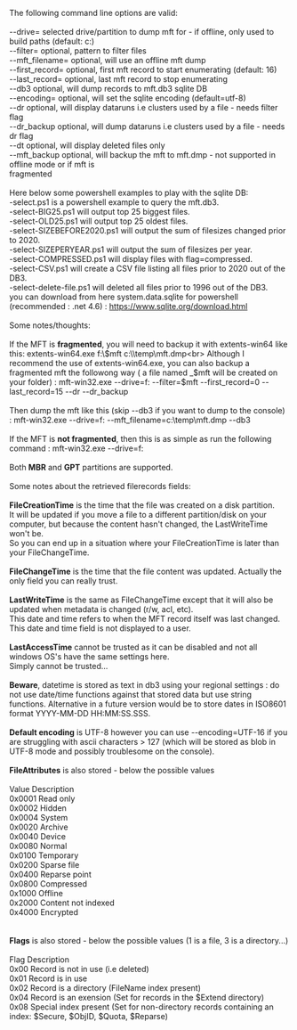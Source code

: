 The following command line options are valid:<br>
<br>
--drive=<string>        selected drive/partition to dump mft for - if offline, only used to build paths (default: c:)<br>
--filter=<string>       optional, pattern to filter files<br>
--mft_filename=<string> optional, will use an offline mft dump<br>
--first_record=<int>    optional, first mft record to start enumerating (default: 16)<br>
--last_record=<int>     optional, last mft record to stop enumerating<br>
--db3                   optional, will dump records to mft.db3 sqlite DB<br>
--encoding=<string>             optional, will set the sqlite encoding (default=utf-8)<br>
--dr                    optional, will display dataruns i.e clusters used by a file - needs filter flag<br>
--dr_backup             optional, will dump dataruns i.e clusters used by a file - needs dr flag<br>
--dt                    optional, will display deleted files only<br>
--mft_backup            optional, will backup the mft to mft.dmp - not supported in offline mode or if mft is<br>
                        fragmented<br>
<br>
Here below some powershell examples to play with the sqlite DB:<br>
-select.ps1 is a powershell example to query the mft.db3.<br>
-select-BIG25.ps1 will output top 25 biggest files.<br>
-select-OLD25.ps1 will output top 25 oldest files.<br>
-select-SIZEBEFORE2020.ps1 will output the sum of filesizes changed prior to 2020.<br>
-select-SIZEPERYEAR.ps1 will output the sum of filesizes per year.<br>
-select-COMPRESSED.ps1 will display files with flag=compressed.<br>
-select-CSV.ps1 will create a CSV file listing all files prior to 2020 out of the DB3.<br>
-select-delete-file.ps1 will deleted all files prior to 1996 out of the DB3.<br>
you can download from here system.data.sqlite for powershell (recommended : .net 4.6) : https://www.sqlite.org/download.html <br>
<br>
Some notes/thoughts:<br>
<br>
If the MFT is <b>fragmented</b>, you will need to backup it with extents-win64 like this: extents-win64.exe f:\\$mft c:\\temp\mft.dmp<br>
Although I recommend the use of extents-win64.exe, you can also backup a fragmented mft the followong way ( a file named _$mft will be created on your folder) : mft-win32.exe --drive=f: --filter=$mft --first_record=0 --last_record=15 --dr --dr_backup<br>
<br>
Then dump the mft like this (skip --db3 if you want to dump to the console) : mft-win32.exe --drive=f: --mft_filename=c:\\temp\mft.dmp --db3 <br>
<br>
If the MFT is <b>not fragmented</b>, then this is as simple as run the following command : mft-win32.exe --drive=f:<br>
<br>
Both <b>MBR</b> and <b>GPT</b> partitions are supported.<br>
<br>
Some notes about the retrieved filerecords fields:<br>
<br>
<b>FileCreationTime</b> is the time that the file was created on a disk partition.<br>
It will be updated if you move a file to a different partition/disk on your computer, but because the content hasn't changed, the LastWriteTime won't be.<br>
So you can end up in a situation where your FileCreationTime is later than your FileChangeTime.<br>
<br>
<b>FileChangeTime</b> is the time that the file content was updated. Actually the only field you can really trust.<br>
<br>
<b>LastWriteTime</b> is the same as FileChangeTime except that it will also be updated when metadata is changed (r/w, acl, etc). <br>
This date and time refers to when the MFT record itself was last changed. This date and time field is not displayed to a user.<br>
<br>
<b>LastAccessTime</b> cannot be trusted as it can be disabled and not all windows OS's have the same settings here.<br>
Simply cannot be trusted...<br>
<br>
<b>Beware</b>, datetime is stored as text in db3 using your regional settings : do not use date/time functions against that stored data but use string functions.
Alternative in a future version would be to store dates in ISO8601 format YYYY-MM-DD HH:MM:SS.SSS.
<br><br>
<b>Default encoding</b> is UTF-8 however you can use --encoding=UTF-16 if you are struggling with ascii characters > 127 (which will be stored as blob in UTF-8 mode and possibly troublesome on the console).
<br><br>
<b>FileAttributes</b> is also stored - below the possible values<br>
<br>
Value	Description<br>
0x0001	Read only<br>
0x0002	Hidden<br>
0x0004	System<br>
0x0020	Archive<br>
0x0040	Device<br>
0x0080	Normal<br>
0x0100	Temporary<br>
0x0200	Sparse file<br>
0x0400	Reparse point<br>
0x0800	Compressed<br>
0x1000	Offline<br>
0x2000	Content not indexed<br>
0x4000	Encrypted<br>
<br><br>
<b>Flags</b> is also stored - below the possible values (1 is a file, 3 is a directory...)<br>
<br>
Flag	Description<br>
0x00	Record is not in use (i.e deleted)<br>
0x01	Record is in use<br>
0x02	Record is a directory (FileName index present)<br>
0x04	Record is an exension (Set for records in the $Extend directory)<br>
0x08	Special index present (Set for non-directory records containing an index: $Secure, $ObjID, $Quota, $Reparse)<br>
